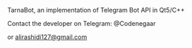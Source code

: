 TarnaBot, an implementation of Telegram Bot API in Qt5/C++

Contact the developer on Telegram: @Codenegaar

or alirashidi127@gmail.com
